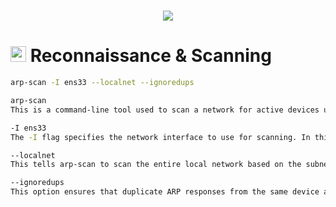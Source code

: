 <h1 align="center"><picture><img src = "https://github.com/user-attachments/assets/cec544f6-1a36-4916-b1a9-15ff6d9d63a2"></picture></h1>

<h1><picture><img src="https://media2.giphy.com/media/QssGEmpkyEOhBCb7e1/giphy.gif?cid=ecf05e47a0n3gi1bfqntqmob8g9aid1oyj2wr3ds3mg700bl&rid=giphy.gif" width ="25"> </picture>Reconnaissance & Scanning</h1>

```bash
arp-scan -I ens33 --localnet --ignoredups

arp-scan
This is a command-line tool used to scan a network for active devices using ARP (Address Resolution Protocol). It is useful for discovering devices on a local network.

-I ens33
The -I flag specifies the network interface to use for scanning. In this case, ens33 is the network interface (which may vary depending on your system; you can check available interfaces with ip link show or ifconfig).

--localnet
This tells arp-scan to scan the entire local network based on the subnet assigned to ens33. It automatically calculates the IP range from the interface’s configuration.

--ignoredups
This option ensures that duplicate ARP responses from the same device are ignored, which can be useful in noisy networks where duplicate replies might be common.
```

